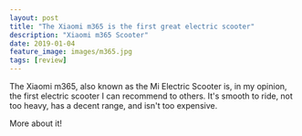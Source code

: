 ```yaml
---
layout: post
title: "The Xiaomi m365 is the first great electric scooter"
description: "Xiaomi m365 Scooter"
date: 2019-01-04
feature_image: images/m365.jpg
tags: [review]
---
```

The Xiaomi m365, also known as the Mi Electric Scooter is, in my opinion, the first electric scooter I can recommend to others. It's smooth to ride, not too heavy, has a decent range, and isn't too expensive.

<!--more-->

More about it!
